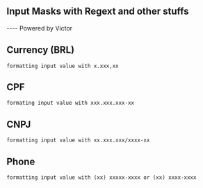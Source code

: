 ## Input Masks with Regext and other stuffs

---- Powered by Victor

## Currency (BRL)

    formatting input value with x.xxx,xx

## CPF

    formating input value with xxx.xxx.xxx-xx

## CNPJ

    formatting input value with xx.xxx.xxx/xxxx-xx

## Phone

    formatting input value with (xx) xxxxx-xxxx or (xx) xxxx-xxxx
